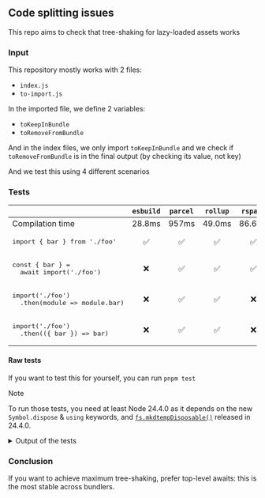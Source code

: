 ## Code splitting issues

This repo aims to check that tree-shaking for lazy-loaded assets works

### Input

This repository mostly works with 2 files:

- `index.js`
- `to-import.js`

In the imported file, we define 2 variables:

- `toKeepInBundle`
- `toRemoveFromBundle`

And in the index files, we only import `toKeepInBundle` and we check if `toRemoveFromBundle` is in the final output (by checking its value, not key)

And we test this using 4 different scenarios

### Tests

|                                                              | `esbuild` | `parcel` | `rollup` | `rspack` | `vite` | `rolldown` |    `rsbuild`    |
| ------------------------------------------------------------ | :-------: | :------: | :------: | :------: | :----: | :--------: | :-------------: |
| Compilation time                                             |  28.8ms   |  957ms   |  49.0ms  |  86.6ms  | 121ms  |   22.4ms   | 146ms <tr></tr> |
| <pre>import { bar } from './foo'</pre>                       |    ✅     |    ✅    |    ✅    |    ✅    |   ✅   |     ✅     |  ✅ <tr></tr>   |
| <pre>const { bar } =&#13;  await import('./foo')</pre>       |    ❌     |    ✅    |    ✅    |    ✅    |   ✅   |     ✅     |  ✅ <tr></tr>   |
| <pre>import('./foo')&#13;  .then(module => module.bar)</pre> |    ❌     |    ✅    |    ✅    |    ❌    |   ❌   |     ✅     |  ❌ <tr></tr>   |
| <pre>import('./foo')&#13;  .then(({ bar }) => bar)</pre>     |    ❌     |    ✅    |    ✅    |    ❌    |   ✅   |     ✅     |       ❌        |

#### Raw tests

If you want to test this for yourself, you can run `pnpm test`

> [!Note]
> To run those tests, you need at least Node 24.4.0 as it depends on the new `Symbol.dispose` & `using` keywords, and [`fs.mkdtempDisposable()`](https://nodejs.org/api/fs.html#fspromisesmkdtempdisposableprefix-options) released in 24.4.0.

<details><summary>Output of the tests</summary>

```
> node --test tests/\*.test.mjs

▶ builds and tree-shakes using esbuild
  ✔ properly bundles important variables (0.684042ms)
  ✔ tree shakes sync modules (0.094083ms)
  ✖ tree shakes async modules top level awaited (0.55125ms)
  ✖ tree shakes async modules import() whole module (0.140125ms)
  ✖ tree shakes async modules import() + picked (0.135708ms)
✖ builds and tree-shakes using esbuild (28.821958ms)

▶ builds and tree-shakes using parcel
  ✔ properly bundles important variables (0.830625ms)
  ✔ tree shakes sync modules (0.085542ms)
  ✔ tree shakes async modules top level awaited (0.052833ms)
  ✔ tree shakes async modules import() whole module (0.048791ms)
  ✔ tree shakes async modules import() + picked (0.0425ms)
✔ builds and tree-shakes using parcel (956.7455ms)

▶ builds and tree-shakes using rolldown
  ✔ properly bundles important variables (1.542333ms)
  ✔ tree shakes sync modules (0.210708ms)
  ✔ tree shakes async modules top level awaited (0.092625ms)
  ✔ tree shakes async modules import() whole module (0.07125ms)
  ✔ tree shakes async modules import() + picked (0.076083ms)
✔ builds and tree-shakes using rolldown (22.407291ms)

▶ builds and tree-shakes using rollup
  ✔ properly bundles important variables (0.605458ms)
  ✔ tree shakes sync modules (0.077541ms)
  ✔ tree shakes async modules top level awaited (0.0585ms)
  ✔ tree shakes async modules import() whole module (0.071416ms)
  ✔ tree shakes async modules import() + picked (0.067584ms)
✔ builds and tree-shakes using rollup (49.007709ms)

▶ builds and tree-shakes using rsbuild
  ✔ properly bundles important variables (0.864334ms)
  ✔ tree shakes sync modules (0.080834ms)
  ✔ tree shakes async modules top level awaited (0.05925ms)
  ✖ tree shakes async modules import() whole module (0.399958ms)
  ✖ tree shakes async modules import() + picked (0.15125ms)
✖ builds and tree-shakes using rsbuild (145.675542ms)

▶ builds and tree-shakes using rspack
  ✔ properly bundles important variables (0.909042ms)
  ✔ tree shakes sync modules (0.087167ms)
  ✔ tree shakes async modules top level awaited (0.067333ms)
  ✖ tree shakes async modules import() whole module (0.418209ms)
  ✖ tree shakes async modules import() + picked (0.154666ms)
✖ builds and tree-shakes using rspack (86.639458ms)

▶ builds and tree-shakes using vite
  ✔ properly bundles important variables (0.801291ms)
  ✔ tree shakes sync modules (0.082458ms)
  ✔ tree shakes async modules top level awaited (0.091583ms)
  ✖ tree shakes async modules import() whole module (0.54775ms)
  ✔ tree shakes async modules import() + picked (0.087875ms)
✖ builds and tree-shakes using vite (120.876541ms)
```

</details>

### Conclusion

If you want to achieve maximum tree-shaking, prefer top-level awaits: this is the most stable across bundlers.
